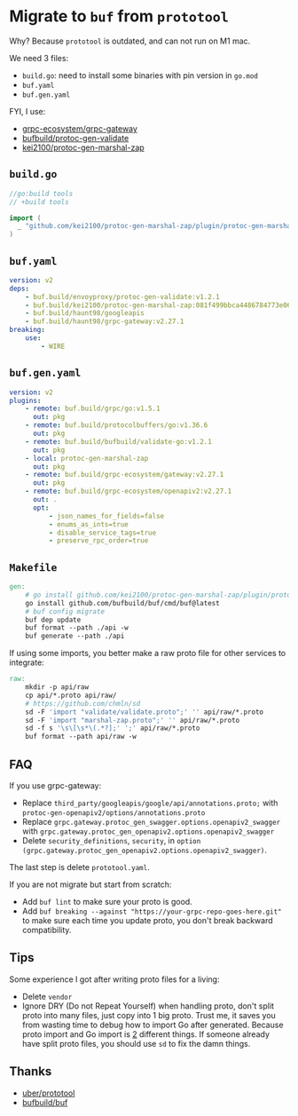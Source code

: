 # Migrate to `buf` from `prototool`

Why? Because `prototool` is outdated, and can not run on M1 mac.

We need 3 files:

- `build.go`: need to install some binaries with pin version in `go.mod`
- `buf.yaml`
- `buf.gen.yaml`

FYI, I use:

- [grpc-ecosystem/grpc-gateway](https://github.com/grpc-ecosystem/grpc-gateway)
- [bufbuild/protoc-gen-validate](github.com/bufbuild/protoc-gen-validate)
- [kei2100/protoc-gen-marshal-zap](github.com/kei2100/protoc-gen-marshal-zap)

## `build.go`

```go
//go:build tools
// +build tools

import (
  _ "github.com/kei2100/protoc-gen-marshal-zap/plugin/protoc-gen-marshal-zap"
)
```

## `buf.yaml`

```yaml
version: v2
deps:
    - buf.build/envoyproxy/protoc-gen-validate:v1.2.1
    - buf.build/kei2100/protoc-gen-marshal-zap:081f499bbca4486784773e060c1c1418
    - buf.build/haunt98/googleapis
    - buf.build/haunt98/grpc-gateway:v2.27.1
breaking:
    use:
        - WIRE
```

## `buf.gen.yaml`

```yaml
version: v2
plugins:
    - remote: buf.build/grpc/go:v1.5.1
      out: pkg
    - remote: buf.build/protocolbuffers/go:v1.36.6
      out: pkg
    - remote: buf.build/bufbuild/validate-go:v1.2.1
      out: pkg
    - local: protoc-gen-marshal-zap
      out: pkg
    - remote: buf.build/grpc-ecosystem/gateway:v2.27.1
      out: pkg
    - remote: buf.build/grpc-ecosystem/openapiv2:v2.27.1
      out: .
      opt:
          - json_names_for_fields=false
          - enums_as_ints=true
          - disable_service_tags=true
          - preserve_rpc_order=true
```

## `Makefile`

```Makefile
gen:
	# go install github.com/kei2100/protoc-gen-marshal-zap/plugin/protoc-gen-marshal-zap
	go install github.com/bufbuild/buf/cmd/buf@latest
	# buf config migrate
	buf dep update
	buf format --path ./api -w
	buf generate --path ./api
```

If using some imports, you better make a raw proto file for other services to integrate:

```Makefile
raw:
	mkdir -p api/raw
	cp api/*.proto api/raw/
	# https://github.com/chmln/sd
	sd -F 'import "validate/validate.proto";' '' api/raw/*.proto
	sd -F 'import "marshal-zap.proto";' '' api/raw/*.proto
	sd -f s '\s\[\s*\(.*?];' ';' api/raw/*.proto
	buf format --path api/raw -w
```

## FAQ

If you use grpc-gateway:

- Replace `third_party/googleapis/google/api/annotations.proto;` with `protoc-gen-openapiv2/options/annotations.proto`
- Replace `grpc.gateway.protoc_gen_swagger.options.openapiv2_swagger` with
  `grpc.gateway.protoc_gen_openapiv2.options.openapiv2_swagger`
- Delete `security_definitions`, `security`, in `option (grpc.gateway.protoc_gen_openapiv2.options.openapiv2_swagger)`.

The last step is delete `prototool.yaml`.

If you are not migrate but start from scratch:

- Add `buf lint` to make sure your proto is good.
- Add `buf breaking --against "https://your-grpc-repo-goes-here.git"` to make sure each time you update proto, you don't
  break backward compatibility.

## Tips

Some experience I got after writing proto files for a living:

- Delete `vendor`
- Ignore DRY (Do not Repeat Yourself) when handling proto, don't split proto into many files, just copy into 1 big
  proto. Trust me, it saves you from wasting time to debug how to import Go after generated. Because proto import and Go
  import is [2](https://github.com/golang/protobuf/issues/895) different things. If someone already have split proto
  files, you should use `sd` to fix the damn things.

## Thanks

- [uber/prototool](https://github.com/uber/prototool)
- [bufbuild/buf](https://github.com/bufbuild/buf)
